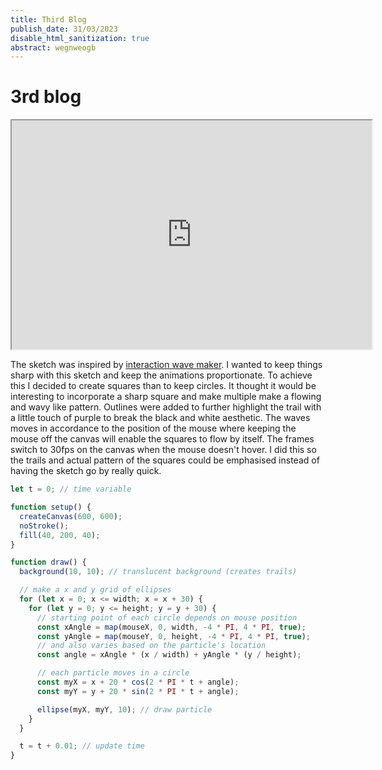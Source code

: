 ```yaml
---
title: Third Blog
publish_date: 31/03/2023
disable_html_sanitization: true
abstract: wegnweogb
---
```


# 3rd blog

<iframe width="576" height="366" src="https://editor.p5js.org/VuLQW/full/5CBwSA5Uj"></iframe>

The sketch was inspired by [interaction wave maker](https://p5js.org/examples/interaction-wavemaker.html). 
I wanted to keep things sharp with this sketch and keep the animations proportionate. To achieve this I decided to create squares
than to keep circles. It thought it would be interesting to incorporate a sharp square and make multiple make a flowing and 
wavy like pattern. Outlines were added to further highlight the trail with a little touch of purple to break the black and white 
aesthetic. The waves moves in accordance to the position of the mouse where keeping the mouse off the canvas will enable the squares 
to flow by itself. The frames switch to 30fps on the canvas when the mouse doesn't hover. I did this so the trails and actual pattern
of the squares could be emphasised instead of having the sketch go by really quick. 

```javascript
let t = 0; // time variable

function setup() {
  createCanvas(600, 600);
  noStroke();
  fill(40, 200, 40);
}

function draw() {
  background(10, 10); // translucent background (creates trails)

  // make a x and y grid of ellipses
  for (let x = 0; x <= width; x = x + 30) {
    for (let y = 0; y <= height; y = y + 30) {
      // starting point of each circle depends on mouse position
      const xAngle = map(mouseX, 0, width, -4 * PI, 4 * PI, true);
      const yAngle = map(mouseY, 0, height, -4 * PI, 4 * PI, true);
      // and also varies based on the particle's location
      const angle = xAngle * (x / width) + yAngle * (y / height);

      // each particle moves in a circle
      const myX = x + 20 * cos(2 * PI * t + angle);
      const myY = y + 20 * sin(2 * PI * t + angle);

      ellipse(myX, myY, 10); // draw particle
    }
  }

  t = t + 0.01; // update time
}
```





